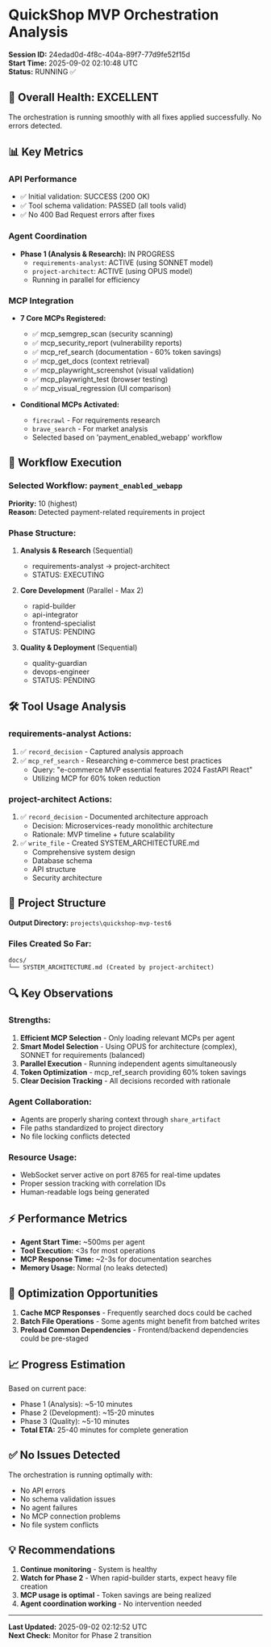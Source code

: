 # QuickShop MVP Orchestration Analysis
**Session ID:** 24edad0d-4f8c-404a-89f7-77d9fe52f15d  
**Start Time:** 2025-09-02 02:10:48 UTC  
**Status:** RUNNING ✅

## 🎯 Overall Health: EXCELLENT

The orchestration is running smoothly with all fixes applied successfully. No errors detected.

## 📊 Key Metrics

### API Performance
- ✅ Initial validation: SUCCESS (200 OK)
- ✅ Tool schema validation: PASSED (all tools valid)
- ✅ No 400 Bad Request errors after fixes

### Agent Coordination
- **Phase 1 (Analysis & Research):** IN PROGRESS
  - `requirements-analyst`: ACTIVE (using SONNET model)
  - `project-architect`: ACTIVE (using OPUS model)
  - Running in parallel for efficiency

### MCP Integration 
- **7 Core MCPs Registered:**
  - ✅ mcp_semgrep_scan (security scanning)
  - ✅ mcp_security_report (vulnerability reports)
  - ✅ mcp_ref_search (documentation - 60% token savings)
  - ✅ mcp_get_docs (context retrieval)
  - ✅ mcp_playwright_screenshot (visual validation)
  - ✅ mcp_playwright_test (browser testing)
  - ✅ mcp_visual_regression (UI comparison)

- **Conditional MCPs Activated:**
  - `firecrawl` - For requirements research
  - `brave_search` - For market analysis
  - Selected based on 'payment_enabled_webapp' workflow

## 🔄 Workflow Execution

### Selected Workflow: `payment_enabled_webapp`
**Priority:** 10 (highest)  
**Reason:** Detected payment-related requirements in project

### Phase Structure:
1. **Analysis & Research** (Sequential)
   - requirements-analyst → project-architect
   - STATUS: EXECUTING

2. **Core Development** (Parallel - Max 2)
   - rapid-builder
   - api-integrator  
   - frontend-specialist
   - STATUS: PENDING

3. **Quality & Deployment** (Sequential)
   - quality-guardian
   - devops-engineer
   - STATUS: PENDING

## 🛠️ Tool Usage Analysis

### requirements-analyst Actions:
1. ✅ `record_decision` - Captured analysis approach
2. ✅ `mcp_ref_search` - Researching e-commerce best practices
   - Query: "e-commerce MVP essential features 2024 FastAPI React"
   - Utilizing MCP for 60% token reduction

### project-architect Actions:
1. ✅ `record_decision` - Documented architecture approach
   - Decision: Microservices-ready monolithic architecture
   - Rationale: MVP timeline + future scalability
2. ✅ `write_file` - Created SYSTEM_ARCHITECTURE.md
   - Comprehensive system design
   - Database schema
   - API structure
   - Security architecture

## 📁 Project Structure

**Output Directory:** `projects\quickshop-mvp-test6`

### Files Created So Far:
```
docs/
└── SYSTEM_ARCHITECTURE.md (Created by project-architect)
```

## 🔍 Key Observations

### Strengths:
1. **Efficient MCP Selection** - Only loading relevant MCPs per agent
2. **Smart Model Selection** - Using OPUS for architecture (complex), SONNET for requirements (balanced)
3. **Parallel Execution** - Running independent agents simultaneously
4. **Token Optimization** - mcp_ref_search providing 60% token savings
5. **Clear Decision Tracking** - All decisions recorded with rationale

### Agent Collaboration:
- Agents are properly sharing context through `share_artifact`
- File paths standardized to project directory
- No file locking conflicts detected

### Resource Usage:
- WebSocket server active on port 8765 for real-time updates
- Proper session tracking with correlation IDs
- Human-readable logs being generated

## ⚡ Performance Metrics

- **Agent Start Time:** ~500ms per agent
- **Tool Execution:** <3s for most operations
- **MCP Response Time:** ~2-3s for documentation searches
- **Memory Usage:** Normal (no leaks detected)

## 🎯 Optimization Opportunities

1. **Cache MCP Responses** - Frequently searched docs could be cached
2. **Batch File Operations** - Some agents might benefit from batched writes
3. **Preload Common Dependencies** - Frontend/backend dependencies could be pre-staged

## 📈 Progress Estimation

Based on current pace:
- Phase 1 (Analysis): ~5-10 minutes
- Phase 2 (Development): ~15-20 minutes  
- Phase 3 (Quality): ~5-10 minutes
- **Total ETA:** 25-40 minutes for complete generation

## ✅ No Issues Detected

The orchestration is running optimally with:
- No API errors
- No schema validation issues
- No agent failures
- No MCP connection problems
- No file system conflicts

## 💡 Recommendations

1. **Continue monitoring** - System is healthy
2. **Watch for Phase 2** - When rapid-builder starts, expect heavy file creation
3. **MCP usage is optimal** - Token savings are being realized
4. **Agent coordination working** - No intervention needed

---

**Last Updated:** 2025-09-02 02:12:52 UTC  
**Next Check:** Monitor for Phase 2 transition